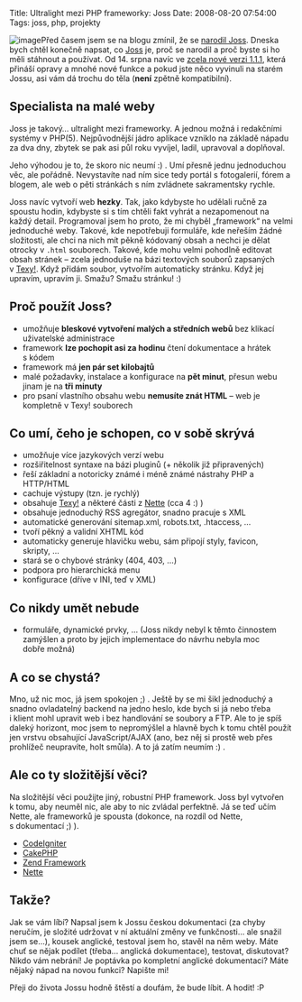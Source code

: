 Title: Ultralight mezi PHP frameworky: Joss
Date: 2008-08-20 07:54:00
Tags: joss, php, projekty

![image](http://blog.javorek.net/image/64/)Před časem jsem se na
blogu zmínil, že se
[narodil Joss](http://blog.javorek.net/narodil-se-joss/). Dneska
bych chtěl konečně napsat, co
[Joss](http://code.google.com/p/joss-cms/) je, proč se narodil a
proč byste si ho měli stáhnout a používat. Od 14. srpna navíc ve
[zcela nové verzi 1.1.1](http://joss-cms.googlecode.com/files/joss1.1.1.zip),
která přináší opravy a mnohé nové funkce a pokud jste něco vyvinuli
na starém Jossu, asi vám dá trochu do těla (**není** zpětně
kompatibilní).

## Specialista na malé weby

Joss je takový… ultralight mezi frameworky. A jednou možná
i redakčními systémy v PHP(5). Nejpůvodnější jádro aplikace vzniklo
na základě nápadu za dva dny, zbytek se pak asi půl roku vyvíjel,
ladil, upravoval a doplňoval.

Jeho výhodou je to, že skoro nic neumí :) . Umí přesně jednu
jednoduchou věc, ale pořádně. Nevystavíte nad ním sice tedy portál
s fotogalerií, fórem a blogem, ale web o pěti stránkách s ním
zvládnete sakramentsky rychle.

Joss navíc vytvoří web **hezky**. Tak, jako kdybyste ho udělali
ručně za spoustu hodin, kdybyste si s tím chtěli fakt vyhrát a
nezapomenout na každý detail. Programoval jsem ho proto, že mi
chyběl „framework“ na velmi jednoduché weby. Takové, kde
nepotřebuji formuláře, kde neřeším žádné složitosti, ale chci na
nich mít pěkně kódovaný obsah a nechci je dělat otrocky v `.html`
souborech. Takové, kde mohu velmi pohodlně editovat obsah stránek –
zcela jednoduše na bázi textových souborů zapsaných
v [Texy!](http:www.texy.info). Když přidám soubor, vytvořím
automaticky stránku. Když jej upravím, upravím ji. Smažu? Smažu
stránku! :)

## Proč použít Joss?

-   umožňuje **bleskové vytvoření malých a středních webů** bez
    klikací uživatelské administrace
-   framework **lze pochopit asi za hodinu** čtení dokumentace a
    hrátek s kódem
-   framework má **jen pár set kilobajtů**
-   malé požadavky, instalace a konfigurace na **pět minut**,
    přesun webu jinam je na **tři minuty**
-   pro psaní vlastního obsahu webu **nemusíte znát HTML** – web je
    kompletně v Texy! souborech

## Co umí, čeho je schopen, co v sobě skrývá

-   umožňuje více jazykových verzí webu
-   rozšiřitelnost syntaxe na bázi pluginů (+ několik již
    připravených)
-   řeší základní a notoricky známé i méně známé nástrahy PHP a
    HTTP/HTML
-   cachuje výstupy (tzn. je rychlý)
-   obsahuje [Texy!](http://www.texy.info) a některé části
    z [Nette](http://nettephp.com) (cca 4 :) )
-   obsahuje jednoduchý RSS agregátor, snadno pracuje s XML
-   automatické generování sitemap.xml, robots.txt, .htaccess, …
-   tvoří pěkný a validní XHTML kód
-   automaticky generuje hlavičku webu, sám připojí styly, favicon,
    skripty, …
-   stará se o chybové stránky (404, 403, …)
-   podpora pro hierarchická menu
-   konfigurace (dříve v INI, teď v XML)

## Co nikdy umět nebude

-   formuláře, dynamické prvky, … (Joss nikdy nebyl k těmto
    činnostem zamýšlen a proto by jejich implementace do návrhu nebyla
    moc dobře možná)

## A co se chystá?

Mno, už nic moc, já jsem spokojen ;) . Ještě by se mi šikl
jednoduchý a snadno ovladatelný backend na jedno heslo, kde bych si
já nebo třeba i klient mohl upravit web i bez handlování se soubory
a FTP. Ale to je spíš daleký horizont, moc jsem to nepromýšlel a
hlavně bych k tomu chtěl použít jen vrstvu obsahující
JavaScript/AJAX (ano, bez něj si prostě web přes prohlížeč
neupravíte, holt smůla). A to já zatím neumím :) .

## Ale co ty složitější věci?

Na složitější věci použijte jiný, robustní PHP framework. Joss byl
vytvořen k tomu, aby neuměl nic, ale aby to nic zvládal perfektně.
Já se teď učím Nette, ale frameworků je spousta (dokonce, na rozdíl
od Nette, s dokumentací ;) ).

-   [CodeIgniter](http://codeigniter.com/)
-   [CakePHP](http://cakephp.org/)
-   [Zend Framework](http://framework.zend.com/)
-   [Nette](http://nettephp.com/)

## Takže?

Jak se vám líbí? Napsal jsem k Jossu českou dokumentaci (za chyby
neručím, je složité udržovat v ní aktuální změny ve funkčnosti… ale
snažil jsem se…), kousek anglické, testoval jsem ho, stavěl na něm
weby. Máte chuť se nějak podílet (třeba… anglická dokumentace),
testovat, diskutovat? Nikdo vám nebrání! Je poptávka po kompletní
anglické dokumentaci? Máte nějaký nápad na novou funkci?
Napište mi!

Přeji do života Jossu hodně štěstí a doufám, že bude líbit.
A hodit! :P